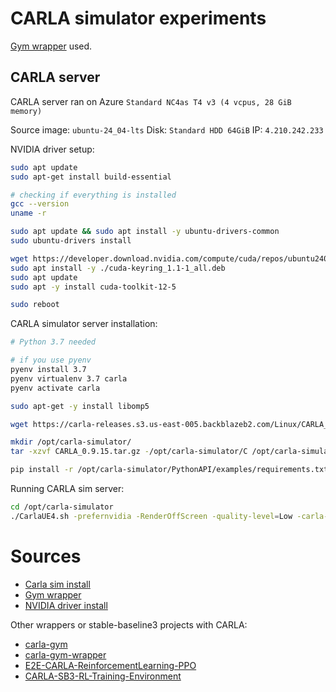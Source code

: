 # CARLA simulator experiments

[Gym wrapper](https://discord.com/channels/1283464486627315815/1283464487139278860/1311014535150436383) used.

## CARLA server

CARLA server ran on Azure `Standard NC4as T4 v3 (4 vcpus, 28 GiB memory)`

Source image: `ubuntu-24_04-lts`
Disk: `Standard HDD 64GiB`
IP: `4.210.242.233`

NVIDIA driver setup:

```bash
sudo apt update
sudo apt-get install build-essential

# checking if everything is installed
gcc --version
uname -r

sudo apt update && sudo apt install -y ubuntu-drivers-common
sudo ubuntu-drivers install

wget https://developer.download.nvidia.com/compute/cuda/repos/ubuntu2404/x86_64/cuda-keyring_1.1-1_all.deb
sudo apt install -y ./cuda-keyring_1.1-1_all.deb
sudo apt update
sudo apt -y install cuda-toolkit-12-5

sudo reboot
```

CARLA simulator server installation:

```bash
# Python 3.7 needed

# if you use pyenv
pyenv install 3.7
pyenv virtualenv 3.7 carla
pyenv activate carla

sudo apt-get -y install libomp5

wget https://carla-releases.s3.us-east-005.backblazeb2.com/Linux/CARLA_0.9.15.tar.gz

mkdir /opt/carla-simulator/
tar -xzvf CARLA_0.9.15.tar.gz -/opt/carla-simulator/C /opt/carla-simulator/

pip install -r /opt/carla-simulator/PythonAPI/examples/requirements.txt
```

Running CARLA sim server:

```bash
cd /opt/carla-simulator
./CarlaUE4.sh -prefernvidia -RenderOffScreen -quality-level=Low -carla-server -benchmark
```

# Sources

- [Carla sim install](https://github.com/carla-simulator/carla/issues/7017#issuecomment-1908462106)
- [Gym wrapper](https://discord.com/channels/1283464486627315815/1283464487139278860/1311014535150436383)
- [NVIDIA driver install](https://learn.microsoft.com/en-us/azure/virtual-machines/linux/n-series-driver-setup#ubuntu)

Other wrappers or stable-baseline3 projects with CARLA:

- [carla-gym](https://github.com/johnMinelli/carla-gym)
- [carla-gym-wrapper](https://github.com/janwithb/carla-gym-wrapper/tree/main)
- [E2E-CARLA-ReinforcementLearning-PPO](https://github.com/gustavomoers/E2E-CARLA-ReinforcementLearning-PPO/tree/main)
- [CARLA-SB3-RL-Training-Environment](https://github.com/alberto-mate/CARLA-SB3-RL-Training-Environment)